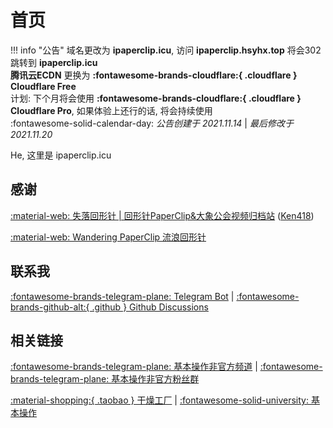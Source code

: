 # 首页

!!! info "公告"
	域名更改为 **ipaperclip.icu**, 访问 **ipaperclip.hsyhx.top** 将会302跳转到 **ipaperclip.icu**  
	**腾讯云ECDN** 更换为 **:fontawesome-brands-cloudflare:{ .cloudflare } Cloudflare Free**  
	计划: 下个月将会使用 **:fontawesome-brands-cloudflare:{ .cloudflare } Cloudflare Pro**, 如果体验上还行的话, 将会持续使用  
	:fontawesome-solid-calendar-day: *公告创建于 2021.11.14* | *最后修改于 2021.11.20*

He, 这里是 ipaperclip.icu

## 感谢

[:material-web: 失落回形针 | 回形针PaperClip&大象公会视频归档站](https://ipaperclip.vercel.app/) ([Ken418](https://github.com/Ken418/))

[:material-web: Wandering PaperClip 流浪回形针](http://wandering-paperclip.glitch.me/)

## 联系我

[:fontawesome-brands-telegram-plane: Telegram Bot](https://t.me/ipaperclipIcu_Bot) | [:fontawesome-brands-github-alt:{ .github } Github Discussions](https://github.com/ipaperclip-icu/ipaperclip.icu/discussions)

## 相关链接

[:fontawesome-brands-telegram-plane: 基本操作非官方频道](https://t.me/paperclipfans) | [:fontawesome-brands-telegram-plane: 基本操作非官方粉丝群](https://t.me/paperclipfans)

[:material-shopping:{ .taobao } 干燥工厂](https://shop362189133.taobao.com/) | [:fontawesome-solid-university: 基本操作](https://jibencaozuo.com/)
